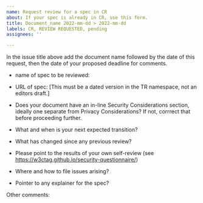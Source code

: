 ```yaml
---
name: Request review for a spec in CR
about: If your spec is already in CR, use this form.
title: Document_name 2022-mm-dd > 2022-mm-dd
labels: CR, REVIEW REQUESTED, pending
assignees: ''

---
```


In the issue title above add the document name followed by the date of this request, then the date of your proposed deadline for comments.

- name of spec to be reviewed:
- URL of spec: [This must be a dated version in the TR namespace, not an editors draft.]


- Does your document have an in-line Security Considerations section, ideally one separate from Privacy Considerations? If not, corrrect that before proceeding further.
- What and when is your next expected transition?
- What has changed since any previous review?
- Please point to the results of your own self-review (see https://w3ctag.github.io/security-questionnaire/)
- Where and how to file issues arising?
- Pointer to any explainer for the spec?

Other comments:
